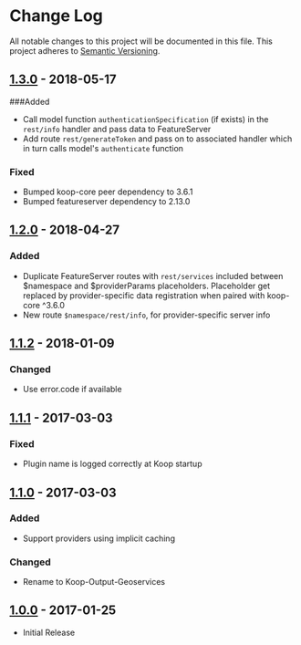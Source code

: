 # Change Log
All notable changes to this project will be documented in this file.
This project adheres to [Semantic Versioning](http://semver.org/).

## [1.3.0] - 2018-05-17
###Added
* Call model function `authenticationSpecification` (if exists) in the `rest/info` handler and pass data to FeatureServer
* Add route `rest/generateToken` and pass on to associated handler which in turn calls model's `authenticate` function

### Fixed
* Bumped koop-core peer dependency to 3.6.1
* Bumped featureserver dependency to 2.13.0

## [1.2.0] - 2018-04-27
### Added
* Duplicate FeatureServer routes with `rest/services` included between $namespace and $providerParams placeholders. Placeholder get replaced by provider-specific data registration when paired with koop-core ^3.6.0
* New route `$namespace/rest/info`, for provider-specific server info

## [1.1.2] - 2018-01-09
### Changed
* Use error.code if available

## [1.1.1] - 2017-03-03
### Fixed
* Plugin name is logged correctly at Koop startup

## [1.1.0] - 2017-03-03
### Added
* Support providers using implicit caching

### Changed
* Rename to Koop-Output-Geoservices

## [1.0.0] - 2017-01-25
* Initial Release

[1.3.0]: https://github.com/koopjs/koop-featureserver-plugin/compare/v1.2.0...v1.3.0
[1.2.0]: https://github.com/koopjs/koop-featureserver-plugin/compare/v1.1.2...v1.2.0
[1.1.2]: https://github.com/koopjs/koop-featureserver-plugin/compare/v1.1.1...v1.1.2
[1.1.1]: https://github.com/koopjs/koop-featureserver-plugin/compare/v1.1.0...v1.1.1
[1.1.0]: https://github.com/koopjs/koop-featureserver-plugin/compare/v1.0.0...v1.1.0
[1.0.0]: https://github.com/koopjs/koop-featureserver-plugin/releases/tag/v1.0.0
